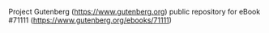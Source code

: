 Project Gutenberg (https://www.gutenberg.org) public repository for
eBook #71111 (https://www.gutenberg.org/ebooks/71111)
